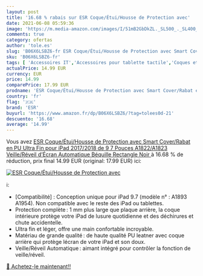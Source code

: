 ```yaml
---
layout: post
title: '16.68 % rabais sur ESR Coque/Étui/Housse de Protection avec'
date: 2021-06-08 05:59:36
image: 'https://m.media-amazon.com/images/I/51mB2GbDkZL._SL500_._SL400_.jpg'
comments: true
category: ofertas
author: 'tole.es'
slug: 'B06X6LSBZ6-fr ESR Coque/Étui/Housse de Protection avec Smart Cover/Rabat...'
sku: 'B06X6LSBZ6-fr'
tags: [ 'Accessoires IT','Accessoires pour tablette tactile','Coques et étuis pour tablette tactile','Coques, housses et sacoches pour tablette tactile','Informatique','esr', ]
actualPrice: 14.99 EUR
currency: EUR
price: 14.99
comparePrice: 17.99 EUR
prodname: 'ESR Coque/Étui/Housse de Protection avec Smart Cover/Rabat en PU Ultra Fin pour iPad 2017/2018 de 9 7 Pouces  A1822/A1823   Veille/Réveil d’Écran Automatique  Béquille Rectangle   Noir '
country: 'fr'
flag: '🇫🇷'
brand: 'ESR'
buyurl: 'https://www.amazon.fr/dp/B06X6LSBZ6/?tag=tolees0d-21'
descuento: '16.68'
average: '14.99'
---
```


Vous avez [ESR Coque/Étui/Housse de Protection avec Smart Cover/Rabat en PU Ultra Fin pour iPad 2017/2018 de 9 7 Pouces  A1822/A1823   Veille/Réveil d’Écran Automatique  Béquille Rectangle   Noir ](https://www.amazon.fr/dp/B06X6LSBZ6/?tag=tolees0d-21)  à  16.68 % de réduction, prix final  14.99 EUR (original: 17.99 EUR) ici:

[![ESR Coque/Étui/Housse de Protection avec](https://m.media-amazon.com/images/I/51mB2GbDkZL._SL500_._SL400_.jpg)](https://www.amazon.fr/dp/B06X6LSBZ6/?tag=tolees0d-21)

ℹ️:

- [Compatibilité] : Conception unique pour iPad 9.7 (modèle n° : A1893 A1954). Non compatible avec le reste des iPad ou tablettes.
- Protection complète : 1 mm plus large que plaque arrière, la coque intérieure protège votre iPad de lusure quotidienne et des déchirures et chute accidentelle.
- Ultra fin et léger, offre une main confortable incroyable.
- Matériau de grande qualité : de haute qualité PU leatner avec coque arrière qui protège lécran de votre iPad et son doux.
- Veille/Réveil Automatique : aimant intégré pour contrôler la fonction de veille/réveil.

[🛒 Achetez-le maintenant!!](https://www.amazon.fr/dp/B06X6LSBZ6/?tag=tolees0d-21)
